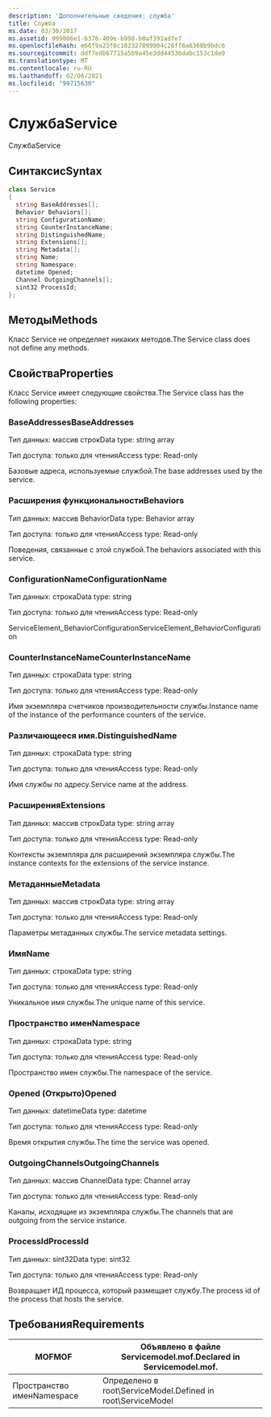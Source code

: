 ```yaml
---
description: 'Дополнительные сведения: служба'
title: Служба
ms.date: 03/30/2017
ms.assetid: 999806e1-6376-409e-b998-b0af391adfe7
ms.openlocfilehash: e66f9a23f8c182327899904c26ff6a6368b9bdc6
ms.sourcegitcommit: ddf7edb67715a5b9a45e3dd44536dabc153c1de0
ms.translationtype: MT
ms.contentlocale: ru-RU
ms.lasthandoff: 02/06/2021
ms.locfileid: "99715630"
---
```

# <a name="service"></a><span data-ttu-id="39d35-103">Служба</span><span class="sxs-lookup"><span data-stu-id="39d35-103">Service</span></span>

<span data-ttu-id="39d35-104">Служба</span><span class="sxs-lookup"><span data-stu-id="39d35-104">Service</span></span>  
  
## <a name="syntax"></a><span data-ttu-id="39d35-105">Синтаксис</span><span class="sxs-lookup"><span data-stu-id="39d35-105">Syntax</span></span>  
  
```csharp
class Service  
{  
  string BaseAddresses[];  
  Behavior Behaviors[];  
  string ConfigurationName;  
  string CounterInstanceName;  
  string DistinguishedName;  
  string Extensions[];  
  string Metadata[];  
  string Name;  
  string Namespace;  
  datetime Opened;  
  Channel OutgoingChannels[];  
  sint32 ProcessId;  
};  
```  
  
## <a name="methods"></a><span data-ttu-id="39d35-106">Методы</span><span class="sxs-lookup"><span data-stu-id="39d35-106">Methods</span></span>  

 <span data-ttu-id="39d35-107">Класс Service не определяет никаких методов.</span><span class="sxs-lookup"><span data-stu-id="39d35-107">The Service class does not define any methods.</span></span>  
  
## <a name="properties"></a><span data-ttu-id="39d35-108">Свойства</span><span class="sxs-lookup"><span data-stu-id="39d35-108">Properties</span></span>  

 <span data-ttu-id="39d35-109">Класс Service имеет следующие свойства.</span><span class="sxs-lookup"><span data-stu-id="39d35-109">The Service class has the following properties:</span></span>  
  
### <a name="baseaddresses"></a><span data-ttu-id="39d35-110">BaseAddresses</span><span class="sxs-lookup"><span data-stu-id="39d35-110">BaseAddresses</span></span>  

 <span data-ttu-id="39d35-111">Тип данных: массив строк</span><span class="sxs-lookup"><span data-stu-id="39d35-111">Data type: string array</span></span>  
  
 <span data-ttu-id="39d35-112">Тип доступа: только для чтения</span><span class="sxs-lookup"><span data-stu-id="39d35-112">Access type: Read-only</span></span>  
  
 <span data-ttu-id="39d35-113">Базовые адреса, используемые службой.</span><span class="sxs-lookup"><span data-stu-id="39d35-113">The base addresses used by the service.</span></span>  
  
### <a name="behaviors"></a><span data-ttu-id="39d35-114">Расширения функциональности</span><span class="sxs-lookup"><span data-stu-id="39d35-114">Behaviors</span></span>  

 <span data-ttu-id="39d35-115">Тип данных: массив Behavior</span><span class="sxs-lookup"><span data-stu-id="39d35-115">Data type: Behavior array</span></span>  
  
 <span data-ttu-id="39d35-116">Тип доступа: только для чтения</span><span class="sxs-lookup"><span data-stu-id="39d35-116">Access type: Read-only</span></span>  
  
 <span data-ttu-id="39d35-117">Поведения, связанные с этой службой.</span><span class="sxs-lookup"><span data-stu-id="39d35-117">The behaviors associated with this service.</span></span>  
  
### <a name="configurationname"></a><span data-ttu-id="39d35-118">ConfigurationName</span><span class="sxs-lookup"><span data-stu-id="39d35-118">ConfigurationName</span></span>  

 <span data-ttu-id="39d35-119">Тип данных: строка</span><span class="sxs-lookup"><span data-stu-id="39d35-119">Data type: string</span></span>  
  
 <span data-ttu-id="39d35-120">Тип доступа: только для чтения</span><span class="sxs-lookup"><span data-stu-id="39d35-120">Access type: Read-only</span></span>  
  
 <span data-ttu-id="39d35-121">ServiceElement_BehaviorConfiguration</span><span class="sxs-lookup"><span data-stu-id="39d35-121">ServiceElement_BehaviorConfiguration</span></span>  
  
### <a name="counterinstancename"></a><span data-ttu-id="39d35-122">CounterInstanceName</span><span class="sxs-lookup"><span data-stu-id="39d35-122">CounterInstanceName</span></span>  

 <span data-ttu-id="39d35-123">Тип данных: строка</span><span class="sxs-lookup"><span data-stu-id="39d35-123">Data type: string</span></span>  
  
 <span data-ttu-id="39d35-124">Тип доступа: только для чтения</span><span class="sxs-lookup"><span data-stu-id="39d35-124">Access type: Read-only</span></span>  
  
 <span data-ttu-id="39d35-125">Имя экземпляра счетчиков производительности службы.</span><span class="sxs-lookup"><span data-stu-id="39d35-125">Instance name of the instance of the performance counters of the service.</span></span>  
  
### <a name="distinguishedname"></a><span data-ttu-id="39d35-126">Различающееся имя.</span><span class="sxs-lookup"><span data-stu-id="39d35-126">DistinguishedName</span></span>  

 <span data-ttu-id="39d35-127">Тип данных: строка</span><span class="sxs-lookup"><span data-stu-id="39d35-127">Data type: string</span></span>  
  
 <span data-ttu-id="39d35-128">Тип доступа: только для чтения</span><span class="sxs-lookup"><span data-stu-id="39d35-128">Access type: Read-only</span></span>  
  
 <span data-ttu-id="39d35-129">Имя службы по адресу.</span><span class="sxs-lookup"><span data-stu-id="39d35-129">Service name at the address.</span></span>  
  
### <a name="extensions"></a><span data-ttu-id="39d35-130">Расширения</span><span class="sxs-lookup"><span data-stu-id="39d35-130">Extensions</span></span>  

 <span data-ttu-id="39d35-131">Тип данных: массив строк</span><span class="sxs-lookup"><span data-stu-id="39d35-131">Data type: string array</span></span>  
  
 <span data-ttu-id="39d35-132">Тип доступа: только для чтения</span><span class="sxs-lookup"><span data-stu-id="39d35-132">Access type: Read-only</span></span>  
  
 <span data-ttu-id="39d35-133">Контексты экземпляра для расширений экземпляра службы.</span><span class="sxs-lookup"><span data-stu-id="39d35-133">The instance contexts for the extensions of the service instance.</span></span>  
  
### <a name="metadata"></a><span data-ttu-id="39d35-134">Метаданные</span><span class="sxs-lookup"><span data-stu-id="39d35-134">Metadata</span></span>  

 <span data-ttu-id="39d35-135">Тип данных: массив строк</span><span class="sxs-lookup"><span data-stu-id="39d35-135">Data type: string array</span></span>  
  
 <span data-ttu-id="39d35-136">Тип доступа: только для чтения</span><span class="sxs-lookup"><span data-stu-id="39d35-136">Access type: Read-only</span></span>  
  
 <span data-ttu-id="39d35-137">Параметры метаданных службы.</span><span class="sxs-lookup"><span data-stu-id="39d35-137">The service metadata settings.</span></span>  
  
### <a name="name"></a><span data-ttu-id="39d35-138">Имя</span><span class="sxs-lookup"><span data-stu-id="39d35-138">Name</span></span>  

 <span data-ttu-id="39d35-139">Тип данных: строка</span><span class="sxs-lookup"><span data-stu-id="39d35-139">Data type: string</span></span>  
  
 <span data-ttu-id="39d35-140">Тип доступа: только для чтения</span><span class="sxs-lookup"><span data-stu-id="39d35-140">Access type: Read-only</span></span>  
  
 <span data-ttu-id="39d35-141">Уникальное имя службы.</span><span class="sxs-lookup"><span data-stu-id="39d35-141">The unique name of this service.</span></span>  
  
### <a name="namespace"></a><span data-ttu-id="39d35-142">Пространство имен</span><span class="sxs-lookup"><span data-stu-id="39d35-142">Namespace</span></span>  

 <span data-ttu-id="39d35-143">Тип данных: строка</span><span class="sxs-lookup"><span data-stu-id="39d35-143">Data type: string</span></span>  
  
 <span data-ttu-id="39d35-144">Тип доступа: только для чтения</span><span class="sxs-lookup"><span data-stu-id="39d35-144">Access type: Read-only</span></span>  
  
 <span data-ttu-id="39d35-145">Пространство имен службы.</span><span class="sxs-lookup"><span data-stu-id="39d35-145">The namespace of the service.</span></span>  
  
### <a name="opened"></a><span data-ttu-id="39d35-146">Opened (Открыто)</span><span class="sxs-lookup"><span data-stu-id="39d35-146">Opened</span></span>  

 <span data-ttu-id="39d35-147">Тип данных: datetime</span><span class="sxs-lookup"><span data-stu-id="39d35-147">Data type: datetime</span></span>  
  
 <span data-ttu-id="39d35-148">Тип доступа: только для чтения</span><span class="sxs-lookup"><span data-stu-id="39d35-148">Access type: Read-only</span></span>  
  
 <span data-ttu-id="39d35-149">Время открытия службы.</span><span class="sxs-lookup"><span data-stu-id="39d35-149">The time the service was opened.</span></span>  
  
### <a name="outgoingchannels"></a><span data-ttu-id="39d35-150">OutgoingChannels</span><span class="sxs-lookup"><span data-stu-id="39d35-150">OutgoingChannels</span></span>  

 <span data-ttu-id="39d35-151">Тип данных: массив Channel</span><span class="sxs-lookup"><span data-stu-id="39d35-151">Data type: Channel array</span></span>  
  
 <span data-ttu-id="39d35-152">Тип доступа: только для чтения</span><span class="sxs-lookup"><span data-stu-id="39d35-152">Access type: Read-only</span></span>  
  
 <span data-ttu-id="39d35-153">Каналы, исходящие из экземпляра службы.</span><span class="sxs-lookup"><span data-stu-id="39d35-153">The channels that are outgoing from the service instance.</span></span>  
  
### <a name="processid"></a><span data-ttu-id="39d35-154">ProcessId</span><span class="sxs-lookup"><span data-stu-id="39d35-154">ProcessId</span></span>  

 <span data-ttu-id="39d35-155">Тип данных: sint32</span><span class="sxs-lookup"><span data-stu-id="39d35-155">Data type: sint32</span></span>  
  
 <span data-ttu-id="39d35-156">Тип доступа: только для чтения</span><span class="sxs-lookup"><span data-stu-id="39d35-156">Access type: Read-only</span></span>  
  
 <span data-ttu-id="39d35-157">Возвращает ИД процесса, который размещает службу.</span><span class="sxs-lookup"><span data-stu-id="39d35-157">The process id of the process that hosts the service.</span></span>  
  
## <a name="requirements"></a><span data-ttu-id="39d35-158">Требования</span><span class="sxs-lookup"><span data-stu-id="39d35-158">Requirements</span></span>  
  
|<span data-ttu-id="39d35-159">MOF</span><span class="sxs-lookup"><span data-stu-id="39d35-159">MOF</span></span>|<span data-ttu-id="39d35-160">Объявлено в файле Servicemodel.mof.</span><span class="sxs-lookup"><span data-stu-id="39d35-160">Declared in Servicemodel.mof.</span></span>|  
|---------|-----------------------------------|  
|<span data-ttu-id="39d35-161">Пространство имен</span><span class="sxs-lookup"><span data-stu-id="39d35-161">Namespace</span></span>|<span data-ttu-id="39d35-162">Определено в root\ServiceModel.</span><span class="sxs-lookup"><span data-stu-id="39d35-162">Defined in root\ServiceModel</span></span>|
